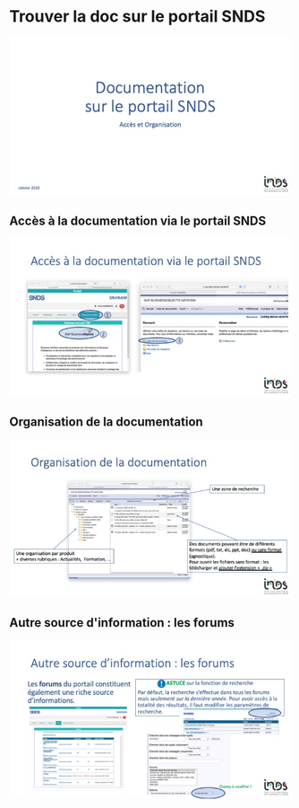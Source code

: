 # Trouver la doc sur le portail SNDS

![](img/2019INDS_Trouver_la_doc_sur_le_portail_SNDS/Diapositive1.jpeg)

## Accès à la documentation via le portail SNDS
![](img/2019INDS_Trouver_la_doc_sur_le_portail_SNDS/Diapositive2.jpeg)

## Organisation de la documentation 
![](img/2019INDS_Trouver_la_doc_sur_le_portail_SNDS/Diapositive3.jpeg)

## Autre source d'information : les forums
![](img/2019INDS_Trouver_la_doc_sur_le_portail_SNDS/Diapositive4.jpeg)

